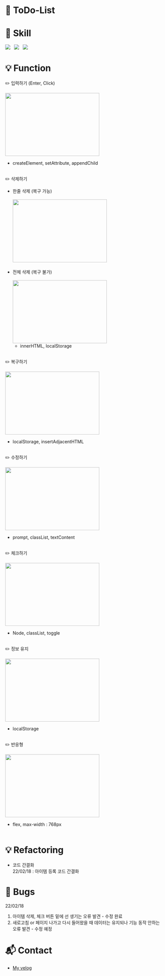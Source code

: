 # :seedling: ToDo-List
 
# :muscle: Skill
<p>
<a href = "#"><img src= "https://img.shields.io/badge/-HTML5-%23E34F26?logo=html5&logoColor=white&style=plastic&logoWidth=15"></a> &nbsp
<a href = "#"><img src= "https://img.shields.io/badge/-CSS-%231572B6?logo=css3&logoColor=white&style=plastic&logoWidth=15"></a> &nbsp
<a href = "#"><img src= "https://img.shields.io/badge/-JavaScript-%23F7DF12?logo=javascript&logoColor=white&style=plastic&logoWidth=15"></a>
</p>

# :bulb: Function
:pencil2: 입력하기 (Enter, Click)<br><br>
<img src= "https://user-images.githubusercontent.com/84709433/154330336-07fe73f5-c559-42cb-ad54-0038debb5980.gif" width="300" height= "200">
- createElement, setAttribute, appendChild<br><br>

:pencil2: 삭제하기
- 한줄 삭제 (복구 가능)<br><br>
  <img src= "https://user-images.githubusercontent.com/84709433/154330466-abbf303a-e1de-4eeb-b227-42eefc4bbbc1.gif" width="300" height= "200"><br><br>
- 전체 삭제 (복구 불가)<br><br>
  <img src= "https://user-images.githubusercontent.com/84709433/154330436-da12ba3c-f530-4efe-8f44-9683782f9700.gif" width="300" height= "200">
  - innerHTML, localStorage<br><br>

:pencil2: 복구하기<br><br>
<img src= "https://user-images.githubusercontent.com/84709433/154330420-2219007f-b6ca-4ea3-8c3d-c48cd0d55e61.gif" width="300" height= "200">
- localStorage, insertAdjacentHTML<br><br>

:pencil2: 수정하기<br><br>
<img src= "https://user-images.githubusercontent.com/84709433/154330401-d565ef1c-0693-46da-9157-5598b1adafff.gif" width="300" height= "200">
- prompt, classList, textContent<br><br>

:pencil2: 체크하기<br><br>
<img src= "https://user-images.githubusercontent.com/84709433/154330450-0e45ebf7-dcce-48d6-b0bf-66df7555d0b0.gif" width="300" height= "200">
- Node, classList, toggle<br><br>

:pencil2: 정보 유지<br><br>
<img src= "https://user-images.githubusercontent.com/84709433/154330439-f88ab060-40e3-4ad3-a5d3-c35ed88f276d.gif" width="300" height= "200">
- localStorage<br><br>

:pencil2: 반응형<br><br>
<img src= "https://user-images.githubusercontent.com/84709433/154335117-0310797d-361f-409e-aa5a-4a041d8af340.gif" width="300" height= "200">
- flex, max-width : 768px<br><br>

# :bulb: Refactoring
- 코드 간결화<br>
22/02/18 : 아이템 등록 코드 간결화 


# :bug: Bugs
22/02/18<br>
1. 아이템 삭제, 체크 버튼 밑에 선 생기는 오류 발견 - 수정 완료
2. 새로고침 or 페이지 나가고 다시 들어왔을 때 데이터는 유지되나 기능 동작 안하는 오류 발견 - 수정 예정

# :mailbox_with_mail: Contact
- <a href=https://velog.io/@ssket>My velog</a>
